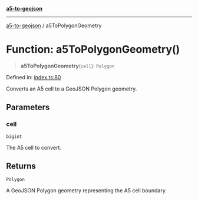 [**a5-to-geojson**](../README.md)

***

[a5-to-geojson](../README.md) / a5ToPolygonGeometry

# Function: a5ToPolygonGeometry()

> **a5ToPolygonGeometry**(`cell`): `Polygon`

Defined in: [index.ts:80](https://github.com/alrico88/a5-to-geojson/blob/master/src/index.ts#L80)

Converts an A5 cell to a GeoJSON Polygon geometry.

## Parameters

### cell

`bigint`

The A5 cell to convert.

## Returns

`Polygon`

A GeoJSON Polygon geometry representing the A5 cell boundary.
